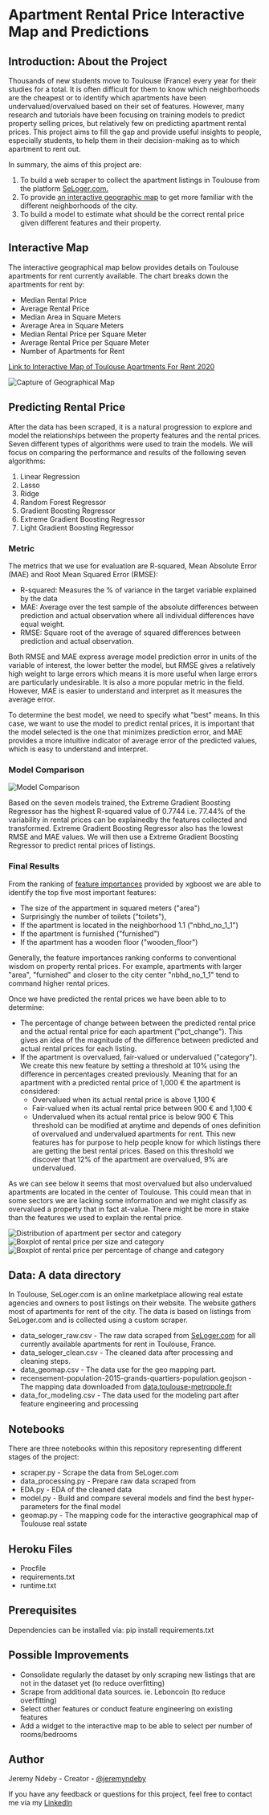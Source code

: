 # Apartment Rental Price Interactive Map and Predictions


## Introduction: About the Project

Thousands of new students move to Toulouse (France) every year for their studies for a total. It is often difficult for them to know which neighborhoods are the cheapest or to identify which apartments have been undervalued/overvalued based on their set of features. However, many research and tutorials have been focusing on training models to predict property selling prices, but relatively few on predicting apartment rental prices. This project aims to fill the gap and provide useful insights to people, especially students, to help them in their decision-making as to which apartment to rent out.

In summary, the aims of this project are: 
1. To build a web scraper to collect the apartment listings in Toulouse from the platform [SeLoger.com.](https://www.seloger.com/immobilier/locations/immo-toulouse-31/bien-appartement/?LISTING-LISTpg=0)
2. To provide [an interactive geographic map](https://toulouse-apt-rental-price.herokuapp.com/geomap) to get more familiar with the different neighborhoods of the city. 
3. To build a model to estimate what should be the correct rental price given different features and their property.


## Interactive Map
The interactive geographical map below provides details on Toulouse apartments for rent currently available. 
The chart breaks down the apartments for rent by:
- Median Rental Price
- Average Rental Price
- Median Area in Square Meters
- Average Area in Square Meters
- Median Rental Price per Square Meter
- Average Rental Price per Square Meter
- Number of Apartments for Rent

[Link to Interactive Map of Toulouse Apartments For Rent 2020](https://toulouse-apt-rental-price.herokuapp.com/geomap)

![Capture of Geographical Map](geomap/capture_geomap.PNG)


## Predicting Rental Price
After the data has been scraped, it is a natural progression to explore and model the relationships between the property features and the rental prices. Seven different types of algorithms were used to train the models. We will focus on comparing the performance and results of the following seven algorithms:
1. Linear Regression
2. Lasso
3. Ridge
4. Random Forest Regressor
5. Gradient Boosting Regressor
6. Extreme Gradient Boosting Regressor
7. Light Gradient Boosting Regressor


### Metric
The metrics that we use for evaluation are R-squared, Mean Absolute Error (MAE) and Root Mean Squared Error (RMSE):
- R-squared: Measures the % of variance in the target variable explained by the data
- MAE: Average over the test sample of the absolute differences between prediction and actual observation where all individual differences have equal weight.
- RMSE: Square root of the average of squared differences between prediction and actual observation.

Both RMSE and MAE express average model prediction error in units of the variable of interest, the lower better the model, but RMSE gives a relatively high weight to large errors which means it is more useful when large errors are particularly undesirable. It is also a more popular metric in the field. However, MAE is easier to understand and interpret as it measures the average error.

To determine the best model, we need to specify what "best" means. In this case, we want to use the model to predict rental prices, it is important that the model selected is the one that minimizes prediction error, and MAE provides a more intuitive indicator of average error of the predicted values, which is easy to understand and interpret.


### Model Comparison
![Model Comparison](modeling/model_comparison.png)

Based on the seven models trained, the Extreme Gradient Boosting Regressor has the highest R-squared value of 0.7744 i.e. 77.44% of the variability in rental prices can be explainedby the features collected and transformed. Extreme Gradient Boosting Regressor also has the lowest RMSE and MAE values. We will then use a Extreme Gradient Boosting Regressor to predict rental prices of listings.


### Final Results
From the ranking of [feature importances](modeling/feature_importances.png) provided by xgboost we are able to identify the top five most important features:
- The size of the appartment in squared meters ("area")
- Surprisingly the number of toilets ("toilets"), 
- If the apartment is located in the neighborhood 1.1 ("nbhd_no_1_1")
- If the apartment is furnished ("furnished")
- If the apartment has a wooden floor ("wooden_floor")

Generally, the feature importances ranking conforms to conventional wisdom on property rental prices. For example, apartments with larger "area", "furnished" and closer to the city center "nbhd_no_1_1" tend to command higher rental prices. 

Once we have predicted the rental prices we have been able to to determine: 
- The percentage of change between between the predicted rental price and the actual rental price for each apartment ("pct_change"). This gives an idea of the magnitude of the difference between predicted and actual rental prices for each listing.
- If the apartment is overvalued, fair-valued or undervalued ("category"). We create this new feature by setting a threshold at 10% using the difference in percentages created previously. Meaning that for an apartment with a predicted rental price of 1,000 € the apartment is considered:
  - Overvalued when its actual rental price is above 1,100 € 
  - Fair-valued when its actual rental price between 900 € and 1,100 €
  - Undervalued when its actual rental price is below 900 € 
This threshold can be modified at anytime and depends of ones definition of overvalued and undervalued apartments for rent. 
This new features has for purpose to help people know for which listings there are getting the best rental prices. Based on this threshold we discover that 12% of the apartment are overvalued, 9% are undervalued.

As we can see below it seems that most overvalued but also undervalued apartments are located in the center of Toulouse. This could mean that in some sectors we are lacking some information and we might classify as overvalued a property that in fact at-value. There might be more in stake than the features we used to explain the rental price.

![Distribution of apartment per sector and category](modeling/distr_sector_category.png)
![Boxplot of rental price per size and category](modeling/plot_rent_area_cat.png)
![Boxplot of rental price per percentage of change and category](modeling/plot_rent_diff_cat.png)

## Data: A data directory
In Toulouse, SeLoger.com is an online marketplace allowing real estate agencies and owners to post listings on their website. The website gathers most of apartments for rent of the city. The data is based on listings from SeLoger.com and is collected using a custom scraper. 
- data_seloger_raw.csv - The raw data scraped from [SeLoger.com](https://www.seloger.com/immobilier/locations/immo-toulouse-31/bien-appartement/?LISTING-LISTpg=0) for all currently available apartments for rent in Toulouse, France.
- data_seloger_clean.csv - The cleaned data after processing and cleaning steps.
- data_geomap.csv - The data use for the geo mapping part.
- recensement-population-2015-grands-quartiers-population.geojson - The mapping data downloaded from [data.toulouse-metropole.fr](https://data.toulouse-metropole.fr/explore/dataset/recensement-population-2015-grands-quartiers-population/export/)
- data_for_modeling.csv - The data used for the modeling part after feature engineering and processing


## Notebooks
There are three notebooks within this repository representing different stages of the project:
- scraper.py - Scrape the data from SeLoger.com
- data_processing.py - Prepare raw data scraped from 
- EDA.py - EDA of the cleaned data
- model.py - Build and compare several models and find the best hyper-parameters for the final model
- geomap.py - The mapping code for the interactive geographical map of Toulouse real sstate


## Heroku Files
- Procfile
- requirements.txt
- runtime.txt


## Prerequisites
Dependencies can be installed via:
pip install requirements.txt


## Possible Improvements
- Consolidate regularly the dataset by only scraping new listings that are not in the dataset yet (to reduce overfitting)
- Scrape from additional data sources. ie. Leboncoin (to reduce overfitting)
- Select other features or conduct feature engineering on existing features
- Add a widget to the interactive map to be able to select per number of rooms/bedrooms 


## Author
Jeremy Ndeby - Creator - [@jeremyndeby](https://github.com/jeremyndeby)

If you have any feedback or questions for this project, feel free to contact me via my [LinkedIn](https://www.linkedin.com/in/jeremyndeby/)
